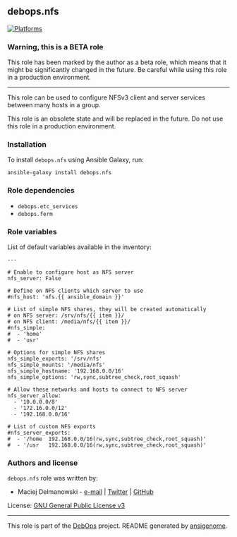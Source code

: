 ## debops.nfs

[![Platforms](http://img.shields.io/badge/platforms-debian%20|%20ubuntu-lightgrey.svg)](#)

### Warning, this is a BETA role

This role has been marked by the author as a beta role, which means that it
might be significantly changed in the future. Be careful while using this role
in a production environment.

***
This role can be used to configure NFSv3 client and server services between
many hosts in a group.

This role is an obsolete state and will be replaced in the future. Do not
use this role in a production environment.

### Installation

To install `debops.nfs` using Ansible Galaxy, run:

    ansible-galaxy install debops.nfs

### Role dependencies

- `debops.etc_services`
- `debops.ferm`



### Role variables

List of default variables available in the inventory:

    ---
    
    # Enable to configure host as NFS server
    nfs_server: False
    
    # Define on NFS clients which server to use
    #nfs_host: 'nfs.{{ ansible_domain }}'
    
    # List of simple NFS shares, they will be created automatically
    # on NFS server: /srv/nfs/{{ item }}/
    # on NFS client: /media/nfs/{{ item }}/
    #nfs_simple:
    #  - 'home'
    #  - 'usr'
    
    # Options for simple NFS shares
    nfs_simple_exports: '/srv/nfs'
    nfs_simple_mounts: '/media/nfs'
    nfs_simple_hostname: '192.168.0.0/16'
    nfs_simple_options: 'rw,sync,subtree_check,root_squash'
    
    # Allow these networks and hosts to connect to NFS server
    nfs_server_allow:
      - '10.0.0.0/8'
      - '172.16.0.0/12'
      - '192.168.0.0/16'
    
    # List of custom NFS exports
    #nfs_server_exports:
    #  - '/home  192.168.0.0/16(rw,sync,subtree_check,root_squash)'
    #  - '/usr   192.168.0.0/16(rw,sync,subtree_check,root_squash)'





### Authors and license

`debops.nfs` role was written by:

- Maciej Delmanowski - [e-mail](mailto:drybjed@gmail.com) | [Twitter](https://twitter.com/drybjed) | [GitHub](https://github.com/drybjed)


License: [GNU General Public License v3](https://tldrlegal.com/license/gnu-general-public-license-v3-(gpl-3))


***

This role is part of the [DebOps](http://debops.org/) project. README generated by [ansigenome](https://github.com/nickjj/ansigenome/).

